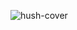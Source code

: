 ![hush-cover](https://github.com/scidsg/hushline/assets/28545431/ef044e0d-8040-4b86-bff6-febdfc8806b6)
